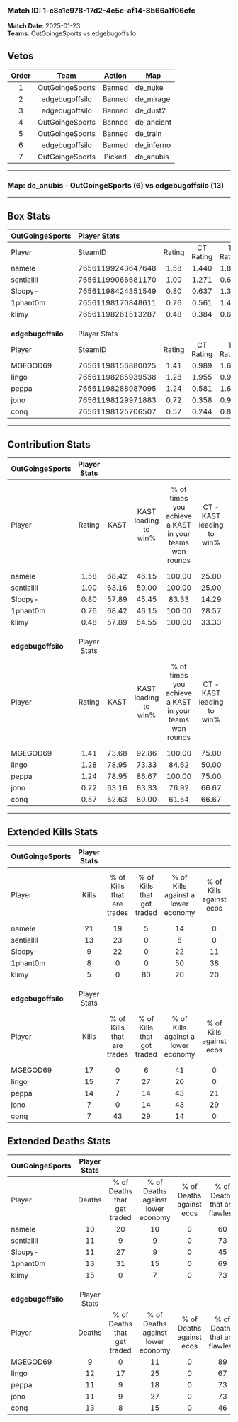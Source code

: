 ### Match ID: 1-c8a1c978-17d2-4e5e-af14-8b66a1f06cfc  
**Match Date**: 2025-01-23  
**Teams**: OutGoingeSports vs edgebugoffsilo  

## Vetos  

| Order | Team | Action | Map |
| :---: | :--: | :----: | --- |
| 1 | OutGoingeSports | Banned | de_nuke |
| 2 | edgebugoffsilo | Banned | de_mirage |
| 3 | edgebugoffsilo | Banned | de_dust2 |
| 4 | OutGoingeSports | Banned | de_ancient |
| 5 | OutGoingeSports | Banned | de_train |
| 6 | edgebugoffsilo | Banned | de_inferno |
| 7 | OutGoingeSports | Picked | de_anubis |

---  

### **Map**: de_anubis - OutGoingeSports (6) vs edgebugoffsilo (13)  
---  

## Box Stats  

| **OutGoingeSports** | Player Stats      |        |           |          |       |       |       |         |        |      |     |
| :- | :- | :-: | :-: | :-: | :-: | :-: | :-: | :-: | :-: | :-: | :-: |
| Player              | SteamID           | Rating | CT Rating | T Rating | KAST  |  ADR  | Kills | Assists | Deaths | K/D  | HS% |
| nameIe              | 76561199243647648 |  1.58  |   1.440   |  1.888   | 68.42 | 103.3 |  21   |    2    |   10   | 2.10 | 52  |
| sentiallll          | 76561199066681170 |  1.00  |   1.271   |  0.609   | 63.16 | 60.5  |  13   |    0    |   11   | 1.18 |  7  |
| Sloopy-             | 76561198424351549 |  0.80  |   0.637   |  1.313   | 57.89 | 62.8  |   9   |    3    |   11   | 0.82 | 77  |
| 1phant0m            | 76561198170848611 |  0.76  |   0.561   |  1.420   | 68.42 | 57.4  |   8   |    4    |   13   | 0.62 | 50  |
| klimy               | 76561198261513287 |  0.48  |   0.384   |  0.636   | 57.89 | 50.0  |   5   |    5    |   15   | 0.33 | 40  |
|                     |                   |        |           |          |       |       |       |         |        |      |     |
|                     |                   |        |           |          |       |       |       |         |        |      |     |
|                     |                   |        |           |          |       |       |       |         |        |      |     |
| **edgebugoffsilo**  | Player Stats      |        |           |          |       |       |       |         |        |      |     |
| Player              | SteamID           | Rating | CT Rating | T Rating | KAST  |  ADR  | Kills | Assists | Deaths | K/D  | HS% |
| MGEGOD69            | 76561198156880025 |  1.41  |   0.989   |  1.665   | 73.68 | 86.3  |  17   |    3    |   9    | 1.89 | 52  |
| Iingo               | 76561198285939538 |  1.28  |   1.955   |  0.982   | 78.95 | 87.5  |  15   |    4    |   12   | 1.25 | 73  |
| peppa               | 76561198288987095 |  1.24  |   0.581   |  1.686   | 78.95 | 76.6  |  14   |    5    |   11   | 1.27 | 57  |
| jono                | 76561198129971883 |  0.72  |   0.358   |  0.976   | 63.16 | 50.4  |   7   |    5    |   11   | 0.64 | 42  |
| conq                | 76561198125706507 |  0.57  |   0.244   |  0.810   | 52.63 | 47.4  |   7   |    4    |   13   | 0.54 | 28  |
---  

## Contribution Stats  

| **OutGoingeSports** | Player Stats |       |                      |                                                        |                           |                                                             |                          |                                                            |
| :- | :-: | :-: | :-: | :-: | :-: | :-: | :-: | :-: |
| Player              |    Rating    | KAST  | KAST leading to win% | % of times you achieve a KAST in your teams won rounds | CT - KAST leading to win% | CT - % of times you achieve a KAST in your teams won rounds | T - KAST leading to win% | T - % of times you achieve a KAST in your teams won rounds |
| nameIe              |     1.58     | 68.42 |        46.15         |                         100.00                         |           25.00           |                           100.00                            |          80.00           |                           100.00                           |
| sentiallll          |     1.00     | 63.16 |        50.00         |                         100.00                         |           25.00           |                           100.00                            |          100.00          |                           100.00                           |
| Sloopy-             |     0.80     | 57.89 |        45.45         |                         83.33                          |           14.29           |                            50.00                            |          100.00          |                           100.00                           |
| 1phant0m            |     0.76     | 68.42 |        46.15         |                         100.00                         |           28.57           |                           100.00                            |          66.67           |                           100.00                           |
| klimy               |     0.48     | 57.89 |        54.55         |                         100.00                         |           33.33           |                           100.00                            |          80.00           |                           100.00                           |
|                     |              |       |                      |                                                        |                           |                                                             |                          |                                                            |
|                     |              |       |                      |                                                        |                           |                                                             |                          |                                                            |
|                     |              |       |                      |                                                        |                           |                                                             |                          |                                                            |
| **edgebugoffsilo**  | Player Stats |       |                      |                                                        |                           |                                                             |                          |                                                            |
| Player              |    Rating    | KAST  | KAST leading to win% | % of times you achieve a KAST in your teams won rounds | CT - KAST leading to win% | CT - % of times you achieve a KAST in your teams won rounds | T - KAST leading to win% | T - % of times you achieve a KAST in your teams won rounds |
| MGEGOD69            |     1.41     | 73.68 |        92.86         |                         100.00                         |           75.00           |                           100.00                            |          100.00          |                           100.00                           |
| Iingo               |     1.28     | 78.95 |        73.33         |                         84.62                          |           50.00           |                           100.00                            |          88.89           |                           80.00                            |
| peppa               |     1.24     | 78.95 |        86.67         |                         100.00                         |           75.00           |                           100.00                            |          90.91           |                           100.00                           |
| jono                |     0.72     | 63.16 |        83.33         |                         76.92                          |           66.67           |                            66.67                            |          88.89           |                           80.00                            |
| conq                |     0.57     | 52.63 |        80.00         |                         61.54                          |           66.67           |                            66.67                            |          85.71           |                           60.00                            |
---  

## Extended Kills Stats  

| **OutGoingeSports** | Player Stats |                            |                            |                                    |                         |                              |                                 |                                       |                    |           |
| :- | :-: | :-: | :-: | :-: | :-: | :-: | :-: | :-: | :-: | :-: |
| Player              |    Kills     | % of Kills that are trades | % of Kills that got traded | % of Kills against a lower economy | % of Kills against ecos | % of Kills that are flawless | % of Kills that are close duels | % of Kills that are assisted by flash | Pistol Round Kills | AWP Kills |
| nameIe              |      21      |             19             |             5              |                 14                 |            0            |              57              |                0                |                   0                   |         3          |     3     |
| sentiallll          |      13      |             23             |             0              |                 8                  |            0            |              92              |                0                |                   0                   |         0          |    11     |
| Sloopy-             |      9       |             22             |             0              |                 22                 |           11            |              67              |               22                |                   0                   |         0          |     0     |
| 1phant0m            |      8       |             0              |             0              |                 50                 |           38            |              63              |               13                |                   0                   |         1          |     1     |
| klimy               |      5       |             0              |             80             |                 20                 |           20            |              60              |                0                |                   0                   |         1          |     0     |
|                     |              |                            |                            |                                    |                         |                              |                                 |                                       |                    |           |
|                     |              |                            |                            |                                    |                         |                              |                                 |                                       |                    |           |
|                     |              |                            |                            |                                    |                         |                              |                                 |                                       |                    |           |
| **edgebugoffsilo**  | Player Stats |                            |                            |                                    |                         |                              |                                 |                                       |                    |           |
| Player              |    Kills     | % of Kills that are trades | % of Kills that got traded | % of Kills against a lower economy | % of Kills against ecos | % of Kills that are flawless | % of Kills that are close duels | % of Kills that are assisted by flash | Pistol Round Kills | AWP Kills |
| MGEGOD69            |      17      |             0              |             6              |                 41                 |            0            |              76              |                6                |                  12                   |         4          |     6     |
| Iingo               |      15      |             7              |             27             |                 20                 |            0            |              67              |                7                |                  13                   |         5          |     0     |
| peppa               |      14      |             7              |             14             |                 43                 |           21            |              64              |               14                |                   7                   |         0          |     0     |
| jono                |      7       |             0              |             14             |                 43                 |           29            |              29              |               14                |                   0                   |         0          |     0     |
| conq                |      7       |             43             |             29             |                 14                 |            0            |              57              |                0                |                   0                   |         0          |     0     |
## Extended Deaths Stats  

| **OutGoingeSports** | Player Stats |                             |                                   |                          |                               |                            |                           |               |
| :- | :-: | :-: | :-: | :-: | :-: | :-: | :-: | :-: |
| Player              |    Deaths    | % of Deaths that get traded | % of Deaths against lower economy | % of Deaths against ecos | % of Deaths that are flawless | % of Deaths that are close | % of Deaths while blinded | Deaths to AWP |
| nameIe              |      10      |             20              |                10                 |            0             |              60               |             10             |             0             |       0       |
| sentiallll          |      11      |              9              |                 9                 |            0             |              73               |             9              |             9             |       2       |
| Sloopy-             |      11      |             27              |                 9                 |            0             |              45               |             9              |             9             |       1       |
| 1phant0m            |      13      |             31              |                15                 |            0             |              69               |             8              |             8             |       2       |
| klimy               |      15      |              0              |                 7                 |            0             |              73               |             7              |            13             |       1       |
|                     |              |                             |                                   |                          |                               |                            |                           |               |
|                     |              |                             |                                   |                          |                               |                            |                           |               |
|                     |              |                             |                                   |                          |                               |                            |                           |               |
| **edgebugoffsilo**  | Player Stats |                             |                                   |                          |                               |                            |                           |               |
| Player              |    Deaths    | % of Deaths that get traded | % of Deaths against lower economy | % of Deaths against ecos | % of Deaths that are flawless | % of Deaths that are close | % of Deaths while blinded | Deaths to AWP |
| MGEGOD69            |      9       |              0              |                11                 |            0             |              89               |             11             |             0             |       2       |
| Iingo               |      12      |             17              |                25                 |            0             |              67               |             0              |             0             |       4       |
| peppa               |      11      |              9              |                18                 |            0             |              73               |             9              |             0             |       2       |
| jono                |      11      |              9              |                27                 |            0             |              73               |             0              |             0             |       2       |
| conq                |      13      |              8              |                15                 |            0             |              46               |             8              |             0             |       5       |
